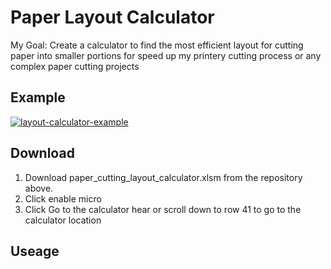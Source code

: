 # Paper Layout Calculator
My Goal: Create a calculator to find the most efficient layout for cutting paper into smaller portions for speed up my printery cutting process or any complex paper cutting projects

## Example
<a href="https://ibb.co/sjYRp4z"><img src="https://i.ibb.co/H784Ly3/layout-calculator-example.png" alt="layout-calculator-example" border="0"></a>

## Download
1. Download paper_cutting_layout_calculator.xlsm from the repository above.
2. Click enable micro
3. Click Go to the calculator hear or scroll down to row 41 to go to the calculator location

## Useage
